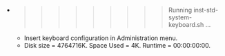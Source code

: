 * >>>>>>>>> Running inst-std-system-keyboard.sh ...
  * Insert keyboard configuration in Administration menu.
  * Disk size = 4764716K. Space Used = 4K. Runtime = 00:00:00:00.
